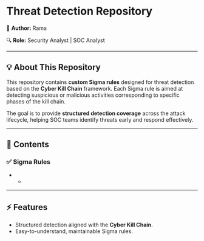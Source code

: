 # Threat Detection Repository

🚀 **Author:**  Rama


🔍 **Role:** Security Analyst | SOC Analyst 

---

## 💡 About This Repository

This repository contains **custom Sigma rules** designed for threat detection based on the **Cyber Kill Chain** framework. Each Sigma rule is aimed at detecting suspicious or malicious activities corresponding to specific phases of the kill chain.  

The goal is to provide **structured detection coverage** across the attack lifecycle, helping SOC teams identify threats early and respond effectively.  

---

## 📁 Contents

### ✅ Sigma Rules
- -
---

## ⚡ Features

- Structured detection aligned with the **Cyber Kill Chain**.  
- Easy-to-understand, maintainable Sigma rules.  
